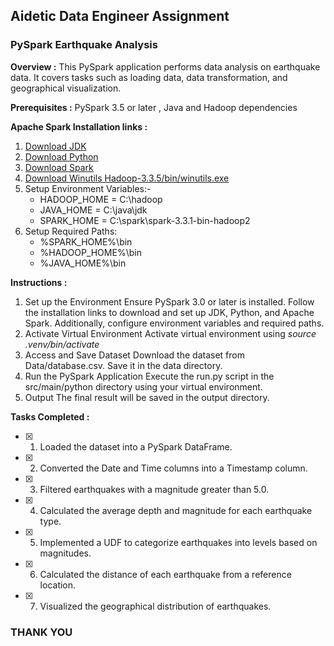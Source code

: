 ## Aidetic Data Engineer Assignment

### PySpark Earthquake Analysis

**Overview :** This PySpark application performs data analysis on earthquake data. It covers tasks such as loading data, data transformation, and geographical visualization.

**Prerequisites :** PySpark 3.5 or later , Java and Hadoop dependencies

**Apache Spark Installation links :**
1. [Download JDK](https://www.oracle.com/in/java/technologies/downloads/#jdk19-windows)
2. [Download Python](https://www.python.org/downloads/)
3. [Download Spark](https://spark.apache.org/downloads.html)
4. [Download Winutils Hadoop-3.3.5/bin/winutils.exe](https://github.com/cdarlint/winutils)
5. Setup Environment Variables:-
    - HADOOP_HOME = C:\hadoop
    - JAVA_HOME = C:\java\jdk
    - SPARK_HOME = C:\spark\spark-3.3.1-bin-hadoop2
6. Setup Required Paths:
    - %SPARK_HOME%\bin
    - %HADOOP_HOME%\bin
    - %JAVA_HOME%\bin

**Instructions :**
1. Set up the Environment
    Ensure PySpark 3.0 or later is installed.
    Follow the installation links to download and set up JDK, Python, and Apache Spark. Additionally, configure environment variables and required paths.
2. Activate Virtual Environment
    Activate virtual environment using *source .venv/bin/activate*
3. Access and Save Dataset
    Download the dataset from Data/database.csv.
    Save it in the data directory.
4. Run the PySpark Application
    Execute the run.py script in the src/main/python directory using your virtual environment.
5. Output
    The final result will be saved in the output directory.
   
**Tasks Completed :**
- [x] 1. Loaded the dataset into a PySpark DataFrame.
- [x] 2. Converted the Date and Time columns into a Timestamp column.
- [x] 3. Filtered earthquakes with a magnitude greater than 5.0.
- [x] 4. Calculated the average depth and magnitude for each earthquake type.
- [x] 5. Implemented a UDF to categorize earthquakes into levels based on magnitudes.
- [x] 6. Calculated the distance of each earthquake from a reference location.
- [x] 7. Visualized the geographical distribution of earthquakes.

### THANK YOU
